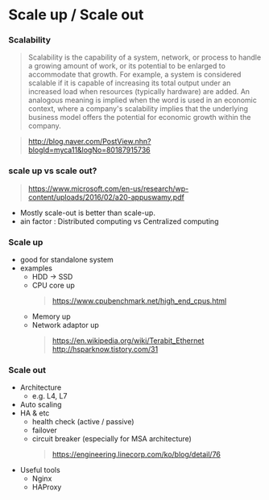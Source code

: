 # Scale up / Scale out

### Scalability
> Scalability is the capability of a system, network, or process to handle a growing amount of work, or its potential to be enlarged to accommodate that growth.
> For example, a system is considered scalable if it is capable of increasing its total output under an increased load when resources (typically hardware) are added. An analogous meaning is implied when the word is used in an economic context, where a company's scalability implies that the underlying business model offers the potential for economic growth within the company.

> http://blog.naver.com/PostView.nhn?blogId=myca11&logNo=80187915736

### scale up vs scale out?
> https://www.microsoft.com/en-us/research/wp-content/uploads/2016/02/a20-appuswamy.pdf
- Mostly scale-out is better than scale-up.
- ain factor : Distributed computing vs Centralized computing

### Scale up
- good for standalone system
- examples
  * HDD -> SSD
  * CPU core up
    > https://www.cpubenchmark.net/high_end_cpus.html
  * Memory up
  * Network adaptor up 
    > https://en.wikipedia.org/wiki/Terabit_Ethernet
    > http://hsparknow.tistory.com/31

### Scale out
- Architecture
  * e.g. L4, L7
- Auto scaling
- HA & etc
  * health check (active / passive)
  * failover
  * circuit breaker (especially for MSA architecture)
    > https://engineering.linecorp.com/ko/blog/detail/76
- Useful tools
  * Nginx
  * HAProxy
  

